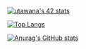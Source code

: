 [![utawana's 42 stats](https://badge42.vercel.app/api/v2/cl8wx6xoo00160gl78qjotiz0/stats?cursusId=21&coalitionId=90)](https://github.com/JaeSeoKim/badge42)

[![Top Langs](https://github-readme-stats.vercel.app/api/top-langs/?username=Redgenal)](https://github.com/Redgenal/github-readme-stats)

[![Anurag's GitHub stats](https://github-readme-stats.vercel.app/api?username=Redgenal)](https://github.com/Redgenal/github-readme-stats)
